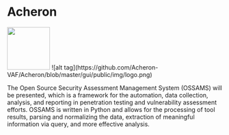 # Acheron
<img src="https://github.com/Acheron-VAF/Acheron/blob/master/gui/public/img/logo.png" height="100px" width="100px">
![alt tag](https://github.com/Acheron-VAF/Acheron/blob/master/gui/public/img/logo.png) <!-- .element height="100px" width="100px" -->


The Open Source Security Assessment Management System (OSSAMS) will be presented, which is a framework for the automation, data collection, analysis, and reporting in penetration testing and vulnerability assessment efforts. OSSAMS is written in Python and allows for the processing of tool results, parsing and normalizing the data, extraction of meaningful information via query, and more effective analysis.
